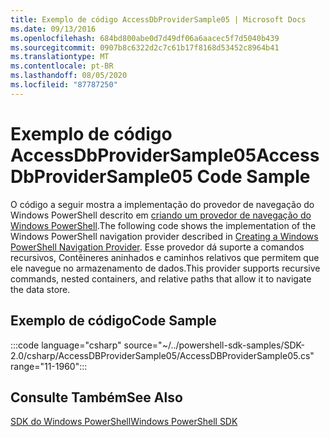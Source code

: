 ```yaml
---
title: Exemplo de código AccessDbProviderSample05 | Microsoft Docs
ms.date: 09/13/2016
ms.openlocfilehash: 684bd800abe0d7d49df06a6aacec5f7d5040b439
ms.sourcegitcommit: 0907b8c6322d2c7c61b17f8168d53452c8964b41
ms.translationtype: MT
ms.contentlocale: pt-BR
ms.lasthandoff: 08/05/2020
ms.locfileid: "87787250"
---
```

# <a name="accessdbprovidersample05-code-sample"></a><span data-ttu-id="157bf-102">Exemplo de código AccessDbProviderSample05</span><span class="sxs-lookup"><span data-stu-id="157bf-102">AccessDbProviderSample05 Code Sample</span></span>

<span data-ttu-id="157bf-103">O código a seguir mostra a implementação do provedor de navegação do Windows PowerShell descrito em [criando um provedor de navegação do Windows PowerShell](./creating-a-windows-powershell-navigation-provider.md).</span><span class="sxs-lookup"><span data-stu-id="157bf-103">The following code shows the implementation of the Windows PowerShell navigation provider described in [Creating a Windows PowerShell Navigation Provider](./creating-a-windows-powershell-navigation-provider.md).</span></span>
<span data-ttu-id="157bf-104">Esse provedor dá suporte a comandos recursivos, Contêineres aninhados e caminhos relativos que permitem que ele navegue no armazenamento de dados.</span><span class="sxs-lookup"><span data-stu-id="157bf-104">This provider supports recursive commands, nested containers, and relative paths that allow it to navigate the data store.</span></span>

## <a name="code-sample"></a><span data-ttu-id="157bf-105">Exemplo de código</span><span class="sxs-lookup"><span data-stu-id="157bf-105">Code Sample</span></span>

:::code language="csharp" source="~/../powershell-sdk-samples/SDK-2.0/csharp/AccessDBProviderSample05/AccessDBProviderSample05.cs" range="11-1960":::

## <a name="see-also"></a><span data-ttu-id="157bf-106">Consulte Também</span><span class="sxs-lookup"><span data-stu-id="157bf-106">See Also</span></span>

[<span data-ttu-id="157bf-107">SDK do Windows PowerShell</span><span class="sxs-lookup"><span data-stu-id="157bf-107">Windows PowerShell SDK</span></span>](../windows-powershell-reference.md)
